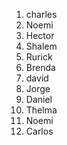 1. charles
2. Noemi
2. Hector
3. Shalem
4. Rurick
5. Brenda
6. david
7. Jorge
8. Daniel
9. Thelma
10. Noemi
10. Carlos
